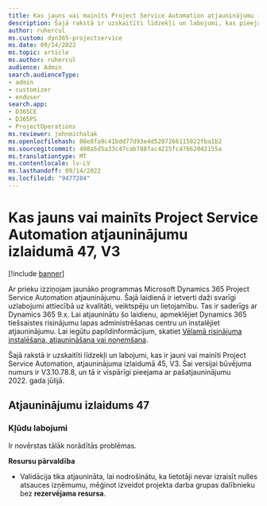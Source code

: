 ```yaml
---
title: Kas jauns vai mainīts Project Service Automation atjauninājumu izlaidumā 47, V3
description: Šajā rakstā ir uzskaitīti līdzekļi un labojumi, kas pieejami Microsoft Dynamics 365 Project Service Automation 47. atjauninājumu laidienā, V3.
author: ruhercul
ms.custom: dyn365-projectservice
ms.date: 09/14/2022
ms.topic: article
ms.author: ruhercul
audience: Admin
search.audienceType:
- admin
- customizer
- enduser
search.app:
- D365CE
- D365PS
- ProjectOperations
ms.reviewer: johnmichalak
ms.openlocfilehash: 08e8fa9c41bdd77d93e4d5207266115022fba1b2
ms.sourcegitcommit: 498a5d5a33c47cab788fac4215fc47662042155a
ms.translationtype: MT
ms.contentlocale: lv-LV
ms.lasthandoff: 09/14/2022
ms.locfileid: "9477284"
---
```

# <a name="whats-new-or-changed-in-project-service-automation-update-release-47-v3"></a>Kas jauns vai mainīts Project Service Automation atjauninājumu izlaidumā 47, V3

[!include [banner](../includes/psa-now-project-operations.md)]

Ar prieku izziņojam jaunāko programmas Microsoft Dynamics 365 Project Service Automation atjauninājumu. Šajā laidienā ir ietverti daži svarīgi uzlabojumi attiecībā uz kvalitāti, veiktspēju un lietojamību. Tas ir saderīgs ar Dynamics 365 9.x. Lai atjauninātu šo laidienu, apmeklējiet Dynamics 365 tiešsaistes risinājumu lapas administrēšanas centru un instalējiet atjauninājumu. Lai iegūtu papildinformācijum, skatiet [Vēlamā risinājuma instalēšana, atjaunināšana vai noņemšana](/power-platform/admin/install-remove-preferred-solution).

Šajā rakstā ir uzskaitīti līdzekļi un labojumi, kas ir jauni vai mainīti Project Service Automation, atjauninājuma izlaidumā 45, V3. Šai versijai būvējuma numurs ir V3.10.78.8, un tā ir vispārīgi pieejama ar pašatjauninājumu 2022. gada jūlijā.

## <a name="update-release-47"></a>Atjauninājumu izlaidums 47

### <a name="bug-fixes"></a>Kļūdu labojumi

Ir novērstas tālāk norādītās problēmas.

**Resursu pārvaldība**
- Validācija tika atjaunināta, lai nodrošinātu, ka lietotāji nevar izraisīt nulles atsauces izņēmumu, mēģinot izveidot projekta darba grupas dalībnieku bez **rezervējama resursa**.
